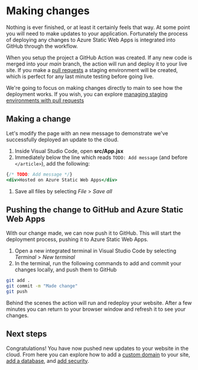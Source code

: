 # Making changes

Nothing is ever finished, or at least it certainly feels that way. At some point you will need to make updates to your application. Fortunately the process of deploying any changes to Azure Static Web Apps is integrated into GitHub through the workflow.

When you setup the project a GitHub Action was created. If any new code is merged into your *main* branch, the action will run and deploy it to your live site. If you make a [pull requests](https://docs.github.com/en/github/collaborating-with-pull-requests/proposing-changes-to-your-work-with-pull-requests/creating-a-pull-request) a staging environment will be created, which is perfect for any last minute testing before going live.

We're going to focus on making changes directly to main to see how the deployment works. If you wish, you can explore [managing staging environments with pull requests](https://docs.microsoft.com/azure/static-web-apps/review-publish-pull-requests?WT.mc_id=academic-41542-chrhar)

## Making a change

Let's modify the page with an new message to demonstrate we've successfully deployed an update to the cloud.

1. Inside Visual Studio Code, open **src/App.jsx**
1. Immediately below the line which reads `TODO: Add message` (and before `</article>`), add the following:

  ```jsx
  {/* TODO: Add message */}
  <div>Hosted on Azure Static Web Apps</div>
  ```

1. Save all files by selecting *File* > *Save all*

## Pushing the change to GitHub and Azure Static Web Apps

With our change made, we can now push it to GitHub. This will start the deployment process, pushing it to Azure Static Web Apps.

1. Open a new integrated terminal in Visual Studio Code by selecting *Terminal* > *New terminal*
1. In the terminal, run the following commands to add and commit your changes locally, and push them to GitHub

  ```bash
  git add .
  git commit -m "Made change"
  git push
  ```

Behind the scenes the action will run and redeploy your website. After a few minutes you can return to your browser window and refresh it to see your changes.

## Next steps

Congratulations! You have now pushed new updates to your website in the cloud. From here you can explore how to add a [custom domain](https://docs.microsoft.com/azure/static-web-apps/custom-domain?tabs=azure-dns&WT.mc_id=academic-41542-chrhar) to your site, [add a database](https://docs.microsoft.com/azure/static-web-apps/add-mongoose?WT.mc_id=academic-41542-chrhar), and [add security](https://docs.microsoft.com/learn/modules/publish-static-web-app-authentication/?WT.mc_id=academic-41542-chrhar).
